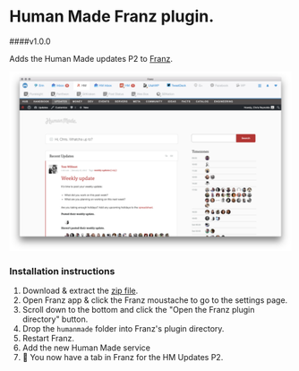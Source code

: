 # Human Made Franz plugin.
####v1.0.0

Adds the Human Made updates P2 to [Franz](http://meetfranz.com/).

![screenshot](https://github.com/jazzsequence/humanmade-franz/blob/master/screenshots/Screenshot%202017-01-27%2010.57.01.png?raw=true)

### Installation instructions

1. Download & extract the [zip file](https://github.com/jazzsequence/humanmade-franz/files/735969/humanmade.zip).
2. Open Franz app & click the Franz moustache to go to the settings page.
3. Scroll down to the bottom and click the "Open the Franz plugin directory" button.
4. Drop the `humanmade` folder into Franz's plugin directory.
5. Restart Franz.
6. Add the new Human Made service
7. :tada: You now have a tab in Franz for the HM Updates P2.

